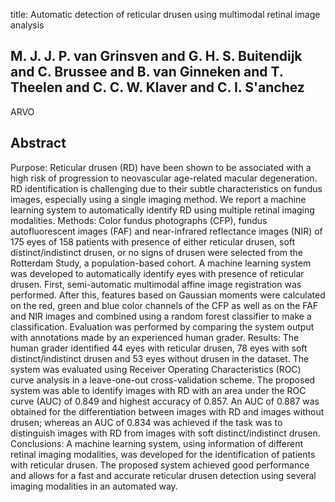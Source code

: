 title: Automatic detection of reticular drusen using multimodal retinal image analysis

## M. J. J. P. van Grinsven and G. H. S. Buitendijk and C. Brussee and B. van Ginneken and T. Theelen and C. C. W. Klaver and C. I. S'anchez
ARVO


## Abstract
Purpose: Reticular drusen (RD) have been shown to be associated with a high risk of progression to neovascular age-related macular degeneration. RD identification is challenging due to their subtle characteristics on fundus images, especially using a single imaging method. We report a machine learning system to automatically identify RD using multiple retinal imaging modalities. Methods: Color fundus photographs (CFP), fundus autofluorescent images (FAF) and near-infrared reflectance images (NIR) of 175 eyes of 158 patients with presence of either reticular drusen, soft distinct/indistinct drusen, or no signs of drusen were selected from the Rotterdam Study, a population-based cohort. A machine learning system was developed to automatically identify eyes with presence of reticular drusen. First, semi-automatic multimodal affine image registration was performed. After this, features based on Gaussian moments were calculated on the red, green and blue color channels of the CFP as well as on the FAF and NIR images and combined using a random forest classifier to make a classification. Evaluation was performed by comparing the system output with annotations made by an experienced human grader. Results: The human grader identified 44 eyes with reticular drusen, 78 eyes with soft distinct/indistinct drusen and 53 eyes without drusen in the dataset. The system was evaluated using Receiver Operating Characteristics (ROC) curve analysis in a leave-one-out cross-validation scheme. The proposed system was able to identify images with RD with an area under the ROC curve (AUC) of 0.849 and highest accuracy of 0.857. An AUC of 0.887 was obtained for the differentiation between images with RD and images without drusen; whereas an AUC of 0.834 was achieved if the task was to distinguish images with RD from images with soft distinct/indistinct drusen. Conclusions: A machine learning system, using information of different retinal imaging modalities, was developed for the identification of patients with reticular drusen. The proposed system achieved good performance and allows for a fast and accurate reticular drusen detection using several imaging modalities in an automated way.

